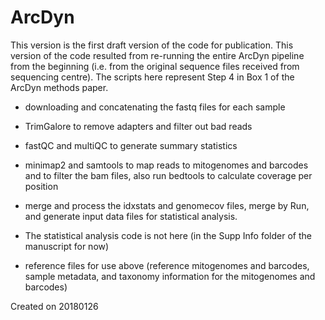 # ArcDyn

This version is the first draft version of the code for publication. This version of the code resulted from re-running the entire ArcDyn pipeline from the beginning (i.e. from the original sequence files received from sequencing centre). The scripts here represent Step 4 in Box 1 of the ArcDyn methods paper.

- downloading and concatenating the fastq files for each sample

- TrimGalore to remove adapters and filter out bad reads

- fastQC and multiQC to generate summary statistics

- minimap2 and samtools to map reads to mitogenomes and barcodes and to filter the bam files, also run bedtools to calculate coverage per position

- merge and process the idxstats and genomecov files, merge by Run, and generate input data files for statistical analysis. 

- The statistical analysis code is not here (in the Supp Info folder of the manuscript for now)

- reference files for use above (reference mitogenomes and barcodes, sample metadata, and taxonomy information for the mitogenomes and barcodes)

Created on 20180126
